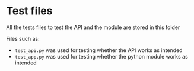 # Test files

All the tests files to test the API and 
the module are stored in this folder

Files such as:
  + `test_api.py` was used for testing whether the API works as intended
  + `test_app.py` was used for testing whether the python module works as intended

